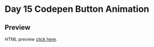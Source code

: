 # Day 15 Codepen Button Animation

## Preview

HTML preview [click here](https://htmlpreview.github.io/?https://github.com/ariefid/learning-html-css/blob/main/day-15-codepen-button-animation/index.html).
